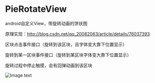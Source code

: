 # PieRotateView
android自定义View，带旋转动画的饼状图 

原理实现：http://blog.csdn.net/qq_20082063/article/details/76037393  

区块点击事件接口（旋转到该区块，且字体变大靠下位置显示） 

旋转到某一区块事件接口（旋转到某区块字体变大靠下位置显示） 

旋转过程中停止触摸，会有回弹动画到该区块


![Image text](https://github.com/AndroidCloud/PieRotateView/blob/master/DemoImg/GIF.gif)
